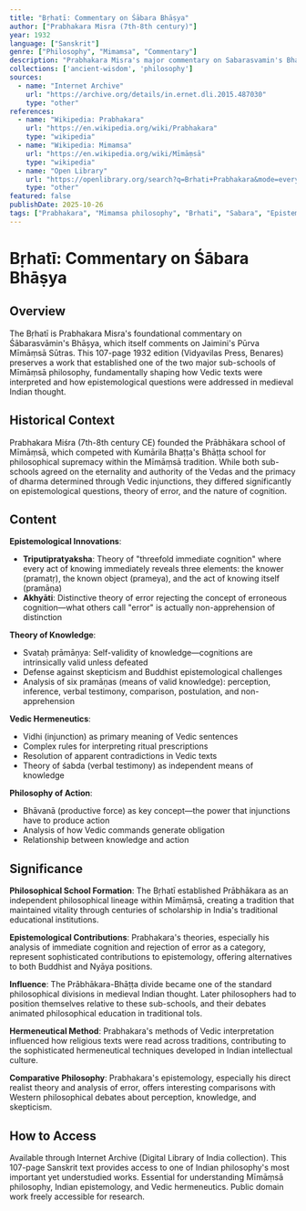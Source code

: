 ```yaml
---
title: "Bṛhatī: Commentary on Śābara Bhāṣya"
author: ["Prabhakara Misra (7th-8th century)"]
year: 1932
language: ["Sanskrit"]
genre: ["Philosophy", "Mimamsa", "Commentary"]
description: "Prabhakara Misra's major commentary on Sabarasvamin's Bhashya on Jaimini's Purva Mimamsa Sutras, establishing the Prabhakara sub-school of Mimamsa. Distinctive for its epistemological theory of triputipratyaksha (threefold immediate cognition) and rejection of erroneous cognition. Foundational for one of two major medieval Mimamsa schools, emphasizing self-validity of knowledge and primacy of Vedic injunctions."
collections: ['ancient-wisdom', 'philosophy']
sources:
  - name: "Internet Archive"
    url: "https://archive.org/details/in.ernet.dli.2015.487030"
    type: "other"
references:
  - name: "Wikipedia: Prabhakara"
    url: "https://en.wikipedia.org/wiki/Prabhakara"
    type: "wikipedia"
  - name: "Wikipedia: Mimamsa"
    url: "https://en.wikipedia.org/wiki/Mīmāṃsā"
    type: "wikipedia"
  - name: "Open Library"
    url: "https://openlibrary.org/search?q=Brhati+Prabhakara&mode=everything"
    type: "other"
featured: false
publishDate: 2025-10-26
tags: ["Prabhakara", "Mimamsa philosophy", "Brhati", "Sabara", "Epistemology", "Indian philosophy", "Medieval philosophy", "Vedic hermeneutics", "Dharma", "Knowledge theory"]
---
```


# Bṛhatī: Commentary on Śābara Bhāṣya

## Overview

The Bṛhatī is Prabhakara Misra's foundational commentary on Śābarasvāmin's Bhāṣya, which itself comments on Jaimini's Pūrva Mīmāṃsā Sūtras. This 107-page 1932 edition (Vidyavilas Press, Benares) preserves a work that established one of the two major sub-schools of Mīmāṃsā philosophy, fundamentally shaping how Vedic texts were interpreted and how epistemological questions were addressed in medieval Indian thought.

## Historical Context

Prabhakara Miśra (7th-8th century CE) founded the Prābhākara school of Mīmāṃsā, which competed with Kumārila Bhaṭṭa's Bhāṭṭa school for philosophical supremacy within the Mīmāṃsā tradition. While both sub-schools agreed on the eternality and authority of the Vedas and the primacy of dharma determined through Vedic injunctions, they differed significantly on epistemological questions, theory of error, and the nature of cognition.

## Content

**Epistemological Innovations**:
- **Triputipratyaksha**: Theory of "threefold immediate cognition" where every act of knowing immediately reveals three elements: the knower (pramatṛ), the known object (prameya), and the act of knowing itself (pramāṇa)
- **Akhyāti**: Distinctive theory of error rejecting the concept of erroneous cognition—what others call "error" is actually non-apprehension of distinction

**Theory of Knowledge**:
- Svataḥ prāmāṇya: Self-validity of knowledge—cognitions are intrinsically valid unless defeated
- Defense against skepticism and Buddhist epistemological challenges
- Analysis of six pramāṇas (means of valid knowledge): perception, inference, verbal testimony, comparison, postulation, and non-apprehension

**Vedic Hermeneutics**:
- Vidhi (injunction) as primary meaning of Vedic sentences
- Complex rules for interpreting ritual prescriptions
- Resolution of apparent contradictions in Vedic texts
- Theory of śabda (verbal testimony) as independent means of knowledge

**Philosophy of Action**:
- Bhāvanā (productive force) as key concept—the power that injunctions have to produce action
- Analysis of how Vedic commands generate obligation
- Relationship between knowledge and action

## Significance

**Philosophical School Formation**: The Bṛhatī established Prābhākara as an independent philosophical lineage within Mīmāṃsā, creating a tradition that maintained vitality through centuries of scholarship in India's traditional educational institutions.

**Epistemological Contributions**: Prabhakara's theories, especially his analysis of immediate cognition and rejection of error as a category, represent sophisticated contributions to epistemology, offering alternatives to both Buddhist and Nyāya positions.

**Influence**: The Prābhākara-Bhāṭṭa divide became one of the standard philosophical divisions in medieval Indian thought. Later philosophers had to position themselves relative to these sub-schools, and their debates animated philosophical education in traditional tols.

**Hermeneutical Method**: Prabhakara's methods of Vedic interpretation influenced how religious texts were read across traditions, contributing to the sophisticated hermeneutical techniques developed in Indian intellectual culture.

**Comparative Philosophy**: Prabhakara's epistemology, especially his direct realist theory and analysis of error, offers interesting comparisons with Western philosophical debates about perception, knowledge, and skepticism.

## How to Access

Available through Internet Archive (Digital Library of India collection). This 107-page Sanskrit text provides access to one of Indian philosophy's most important yet understudied works. Essential for understanding Mīmāṃsā philosophy, Indian epistemology, and Vedic hermeneutics. Public domain work freely accessible for research.
